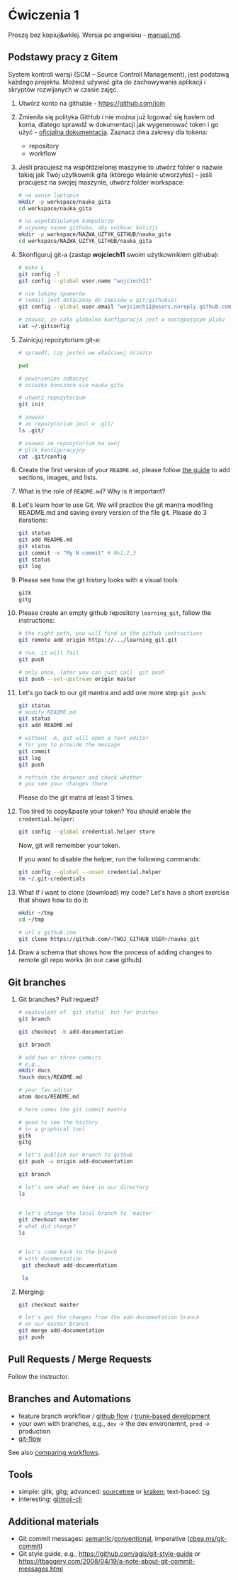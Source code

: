 # Ćwiczenia 1 

Proszę bez kopiuj&wklej. Wersja po angielsku - [manual.md](manual.md).

## Podstawy pracy z Gitem

System kontroli wersji (SCM – Source Controll Management), jest podstawą każdego projektu.
Możesz używać gita do zachowywania aplikacji i skryptów rozwijanych w czasie zajęć.

1. Utwórz konto na githubie -  https://github.com/join

2. Zmieniła się̨ polityka GitHub i nie można już̇ logować́ się̨ hasłem od konta, dlatego sprawdź́ w dokumentacji jak wygenerować́ token i go użyć - [oficjalna dokumentacja](https://docs.github.com/en/authentication/keeping-your-account-and-data-secure/creating-a-personal-access-token). Zaznacz dwa zakresy dla tokena:

   - repository
   - workflow

3. Jeśli pracujesz na współdzielonej maszynie to utwórz folder o nazwie takiej jak Twój użytkownik gita (którego właśnie utworzyłeś) – jeśli pracujesz na swojej maszynie, utwórz folder workspace:

   ```bash
   # na swoim laptopie
   mkdir -p workspace/nauka_gita
   cd workspace/nauka_gita
   ```

   ```bash
   # na wspołdzielonym komputerze
   # uzywamy nazwe githuba, aby uniknac kolizji
   mkdir -p workspace/NAZWA_UZTYK_GITHUB/nauka_gita
   cd workspace/NAZWA_UZTYK_GITHUB/nauka_gita
   ```

4. Skonfiguruj git-a (zastąp **wojciech11** swoim użytkownikiem githuba):

   ```bash
   # make L
   git config -l
   git config --global user.name "wojciech11"

   # nie lubimy spamerów
   # (email jest dołączony do zapisów w git/githubie)
   git config --global user.email "wojciech11@users.noreply.github.com"

   # zauważ, że cała globalna konfiguracja jest w następującym pliku
   cat ~/.gitconfig
   ```


4. Zainicjuj repozytorium git-a:

   ```bash
   # sprawdź, czy jesteś we właściwej ścieżce 

   pwd

   # powinienies zobaczyc
   # sciezke konczaco sie nauka_gita

   # utworz repozytorium
   git init

   # zawuaz
   # ze repozytorium jest w .git/
   ls .git/

   # zauwaz ze repozytorium ma swoj
   # plik konfiguracyjny
   cat .git/config
   ```

6. Create the first version of your `README.md`, please follow [the guide](https://guides.github.com/features/mastering-markdown/) to add sections, images, and lists. 

7. What is the role of `README.md`? Why is it important?

8. Let's learn how to use Git. We will practice the git mantra modifing README.md and saving every version of the file git. Please do 3 iterations:

   ```bash
   git status
   git add README.md
   git status
   git commit -m "My N commit" # N=1,2,3
   git status
   git log
   ```

9. Please see how the git history looks with a visual tools:

   ```bash
   gitk
   gitg
   ```
 
 10. Please create an empty github repository `learning_git`, follow the instructions:

     ```bash
     # the right path, you will find in the github instructions
     git remote add origin https://.../learning_git.git

     # run, it will fail
     git push

     # only once, later you can just call `git push`
     git push --set-upstream origin master
     ```

11. Let's go back to our git mantra and add one more step `git push`:

    ```bash
    git status
    # modify README.md
    git status
    git add README.md

    # without -m, git will open a text editor
    # for you to provide the message
    git commit
    git log
    git push

    # refrash the browser and check whether
    # you see your changes there
    ```

    Please do the git matra at least 3 times.

12. Too tired to copy&paste your token? You should enable the `credential.helper`:

    ```bash
    git config --global credential.helper store
    ```

    Now, git will remember your token.

    If you want to disable the helper, run the following commands:

    ```bash
    git config --global --unset credential.helper
    rm ~/.git-credentials
    ```


13. What if I want to clone (download) my code? Let's have a short exercise that shows how to do it:

    ```bash
    mkdir ~/tmp
    cd ~/tmp

	# url z github.com
    git clone https://github.com/<TWOJ_GITHUB_USER>/nauka_git
    ```

14. Draw a schema that shows how the process of adding changes to remote git repo works (in our case github).

## Git branches

1. Git branches? Pull request?

    ```bash
    # equivalent of `git status` but for braches
    git branch

    git checkout -b add-documentation

    git branch

    # add two or three commits
    # e.g.,
    mkdir docs
    touch docs/README.md

    # your fav editor
    atom docs/README.md

    # here comes the git commit mantra
    ```

    ```bash
    # good to see the history
    # in a graphical tool
    gitk
    gitg
    ```

    ```bash
    # let's publish our branch to github
    git push -u origin add-documentation
    ```

    ```bash
    git branch

    # let's see what we have in our directory 
    ls 
      

    # let's change the local branch to `master`
    git checkout master
    # what did change?
    ls


    # let's come back to the branch
    # with documentation
	 git checkout add-documentation

	 ls
    ```

2. Merging:

   ```bash
   git checkout master

   # let's get the changes from the add-documentation branch
   # on our master branch
   git merge add-documentation
   git push
   ```

## Pull Requests / Merge Requests

Follow the instructor.

## Branches and Automations

- feature branch workflow / [github flow](https://guides.github.com/introduction/flow/) / [trunk-based development](https://www.atlassian.com/continuous-delivery/continuous-integration/trunk-based-development)
- your own with branches, e.g., `dev` -> the dev environemnt, `prod` -> production
- [git-flow](https://www.atlassian.com/git/tutorials/comparing-workflows/gitflow-workflow) 

See also [comparing workflows](https://www.atlassian.com/git/tutorials/comparing-workflows).

## Tools

- simple: gitk, gitg; advanced: [sourcetree](https://www.sourcetreeapp.com/) or [kraken](https://support.gitkraken.com/how-to-install/); text-based: [tig](https://jonas.github.io/tig/)
- interesting: [gitmoji-cli](https://github.com/carloscuesta/gitmoji-cli)

## Additional materials

- Git commit messages: [semantic](https://gist.github.com/joshbuchea/6f47e86d2510bce28f8e7f42ae84c716)/[conventional](https://www.conventionalcommits.org/en/v1.0.0/), imperative ([cbea.ms/git-commit](https://cbea.ms/git-commit/))
- Git style guide, e.g., https://github.com/agis/git-style-guide or https://tbaggery.com/2008/04/19/a-note-about-git-commit-messages.html

